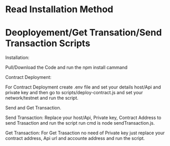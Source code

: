 # Read Installation Method
# Deoployement/Get Transation/Send Transaction Scripts
Installation:

Pull/Download the Code and run the npm install cammand

Contract Deployment:
 
For Contract Deployment create .env file and set your details host/Api and private key and then go to scripts/deploy-contract.js and set your network/testnet and run the script.

Send and Get Transaction.

Send Transaction: Replace your host/Api, Private key, Contract Address to send Trasaction and run the script run cmd is node sendTransaction.js.

Get Transaction: For Get Trasaction no need of Private key just replace your contract address, Api url and accounte address and run the script.






